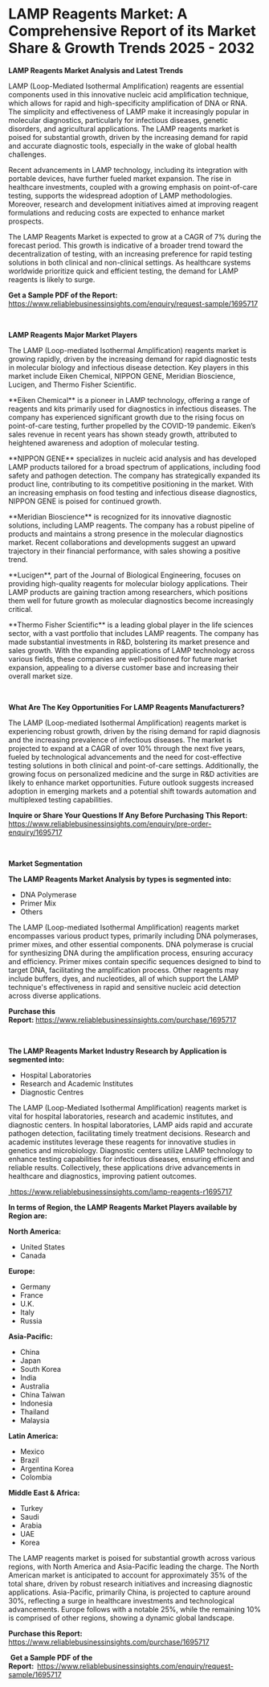 <p><h1>LAMP Reagents Market: A Comprehensive Report of its Market Share & Growth Trends 2025 - 2032</h1></p><p><strong>LAMP Reagents Market Analysis and Latest Trends</strong></p>
<p><p>LAMP (Loop-Mediated Isothermal Amplification) reagents are essential components used in this innovative nucleic acid amplification technique, which allows for rapid and high-specificity amplification of DNA or RNA. The simplicity and effectiveness of LAMP make it increasingly popular in molecular diagnostics, particularly for infectious diseases, genetic disorders, and agricultural applications. The LAMP reagents market is poised for substantial growth, driven by the increasing demand for rapid and accurate diagnostic tools, especially in the wake of global health challenges.</p><p>Recent advancements in LAMP technology, including its integration with portable devices, have further fueled market expansion. The rise in healthcare investments, coupled with a growing emphasis on point-of-care testing, supports the widespread adoption of LAMP methodologies. Moreover, research and development initiatives aimed at improving reagent formulations and reducing costs are expected to enhance market prospects.</p><p>The LAMP Reagents Market is expected to grow at a CAGR of 7% during the forecast period. This growth is indicative of a broader trend toward the decentralization of testing, with an increasing preference for rapid testing solutions in both clinical and non-clinical settings. As healthcare systems worldwide prioritize quick and efficient testing, the demand for LAMP reagents is likely to surge.</p></p>
<p><strong>Get a Sample PDF of the Report:&nbsp;</strong> <a href="https://www.reliablebusinessinsights.com/enquiry/request-sample/1695717?utm_campaign=2265&utm_medium=2&utm_source=Github&utm_content=ia&utm_term=13042025&utm_id=lamp-reagents">https://www.reliablebusinessinsights.com/enquiry/request-sample/1695717</a></p>
<p>&nbsp;</p>
<p><strong>LAMP Reagents Major Market Players</strong></p>
<p><p>The LAMP (Loop-mediated Isothermal Amplification) reagents market is growing rapidly, driven by the increasing demand for rapid diagnostic tests in molecular biology and infectious disease detection. Key players in this market include Eiken Chemical, NIPPON GENE, Meridian Bioscience, Lucigen, and Thermo Fisher Scientific.</p><p>**Eiken Chemical** is a pioneer in LAMP technology, offering a range of reagents and kits primarily used for diagnostics in infectious diseases. The company has experienced significant growth due to the rising focus on point-of-care testing, further propelled by the COVID-19 pandemic. Eiken’s sales revenue in recent years has shown steady growth, attributed to heightened awareness and adoption of molecular testing.</p><p>**NIPPON GENE** specializes in nucleic acid analysis and has developed LAMP products tailored for a broad spectrum of applications, including food safety and pathogen detection. The company has strategically expanded its product line, contributing to its competitive positioning in the market. With an increasing emphasis on food testing and infectious disease diagnostics, NIPPON GENE is poised for continued growth.</p><p>**Meridian Bioscience** is recognized for its innovative diagnostic solutions, including LAMP reagents. The company has a robust pipeline of products and maintains a strong presence in the molecular diagnostics market. Recent collaborations and developments suggest an upward trajectory in their financial performance, with sales showing a positive trend.</p><p>**Lucigen**, part of the Journal of Biological Engineering, focuses on providing high-quality reagents for molecular biology applications. Their LAMP products are gaining traction among researchers, which positions them well for future growth as molecular diagnostics become increasingly critical.</p><p>**Thermo Fisher Scientific** is a leading global player in the life sciences sector, with a vast portfolio that includes LAMP reagents. The company has made substantial investments in R&D, bolstering its market presence and sales growth. With the expanding applications of LAMP technology across various fields, these companies are well-positioned for future market expansion, appealing to a diverse customer base and increasing their overall market size.</p></p>
<p>&nbsp;</p>
<p><strong>What Are The Key Opportunities For LAMP Reagents Manufacturers?</strong></p>
<p><p>The LAMP (Loop-mediated Isothermal Amplification) reagents market is experiencing robust growth, driven by the rising demand for rapid diagnosis and the increasing prevalence of infectious diseases. The market is projected to expand at a CAGR of over 10% through the next five years, fueled by technological advancements and the need for cost-effective testing solutions in both clinical and point-of-care settings. Additionally, the growing focus on personalized medicine and the surge in R&D activities are likely to enhance market opportunities. Future outlook suggests increased adoption in emerging markets and a potential shift towards automation and multiplexed testing capabilities.</p></p>
<p><strong>Inquire or Share Your Questions If Any Before Purchasing This Report:</strong> <a href="https://www.reliablebusinessinsights.com/enquiry/pre-order-enquiry/1695717?utm_campaign=2265&utm_medium=2&utm_source=Github&utm_content=ia&utm_term=13042025&utm_id=lamp-reagents">https://www.reliablebusinessinsights.com/enquiry/pre-order-enquiry/1695717</a></p>
<p>&nbsp;</p>
<p><strong>Market Segmentation</strong></p>
<p><strong>The LAMP Reagents Market Analysis by types is segmented into:</strong></p>
<p><ul><li>DNA Polymerase</li><li>Primer Mix</li><li>Others</li></ul></p>
<p><p>The LAMP (Loop-mediated Isothermal Amplification) reagents market encompasses various product types, primarily including DNA polymerases, primer mixes, and other essential components. DNA polymerase is crucial for synthesizing DNA during the amplification process, ensuring accuracy and efficiency. Primer mixes contain specific sequences designed to bind to target DNA, facilitating the amplification process. Other reagents may include buffers, dyes, and nucleotides, all of which support the LAMP technique's effectiveness in rapid and sensitive nucleic acid detection across diverse applications.</p></p>
<p><strong>Purchase this Report:&nbsp;</strong><a href="https://www.reliablebusinessinsights.com/purchase/1695717?utm_campaign=2265&utm_medium=2&utm_source=Github&utm_content=ia&utm_term=13042025&utm_id=lamp-reagents">https://www.reliablebusinessinsights.com/purchase/1695717</a></p>
<p>&nbsp;</p>
<p><strong>The LAMP Reagents Market Industry Research by Application is segmented into:</strong></p>
<p><ul><li>Hospital Laboratories</li><li>Research and Academic Institutes</li><li>Diagnostic Centres</li></ul></p>
<p><p>The LAMP (Loop-Mediated Isothermal Amplification) reagents market is vital for hospital laboratories, research and academic institutes, and diagnostic centers. In hospital laboratories, LAMP aids rapid and accurate pathogen detection, facilitating timely treatment decisions. Research and academic institutes leverage these reagents for innovative studies in genetics and microbiology. Diagnostic centers utilize LAMP technology to enhance testing capabilities for infectious diseases, ensuring efficient and reliable results. Collectively, these applications drive advancements in healthcare and diagnostics, improving patient outcomes.</p></p>
<p><a href="https://www.reliablebusinessinsights.com/lamp-reagents-r1695717?utm_campaign=2265&utm_medium=2&utm_source=Github&utm_content=ia&utm_term=13042025&utm_id=lamp-reagents">&nbsp;https://www.reliablebusinessinsights.com/lamp-reagents-r1695717</a></p>
<p><strong>In terms of Region, the LAMP Reagents Market Players available by Region are:</strong></p>
<p>
    <p> <strong> North America: </strong>
        <ul>
            <li>United States</li>
            <li>Canada</li>
        </ul>
        </p> 
    <p> <strong> Europe: </strong>
        <ul>
            <li>Germany</li>
            <li>France</li>
            <li>U.K.</li>
            <li>Italy</li>
            <li>Russia</li>
        </ul>
        </p> 
    <p> <strong> Asia-Pacific: </strong>
        <ul>
            <li>China</li>
            <li>Japan</li>
            <li>South Korea</li>
            <li>India</li>
            <li>Australia</li>
            <li>China Taiwan</li>
            <li>Indonesia</li>
            <li>Thailand</li>
            <li>Malaysia</li>
        </ul>
        </p> 
    <p> <strong> Latin America: </strong>
        <ul>
            <li>Mexico</li>
            <li>Brazil</li>
            <li>Argentina Korea</li>
            <li>Colombia</li>
        </ul>
        </p> 
    <p> <strong> Middle East & Africa: </strong>
        <ul>
            <li>Turkey</li>
            <li>Saudi</li>
            <li>Arabia</li>
            <li>UAE</li>
            <li>Korea</li>
        </ul>
    </p>
    </p>
<p><p>The LAMP reagents market is poised for substantial growth across various regions, with North America and Asia-Pacific leading the charge. The North American market is anticipated to account for approximately 35% of the total share, driven by robust research initiatives and increasing diagnostic applications. Asia-Pacific, primarily China, is projected to capture around 30%, reflecting a surge in healthcare investments and technological advancements. Europe follows with a notable 25%, while the remaining 10% is comprised of other regions, showing a dynamic global landscape.</p></p>
<p><strong>Purchase this Report: </strong><a href="https://www.reliablebusinessinsights.com/purchase/1695717?utm_campaign=2265&utm_medium=2&utm_source=Github&utm_content=ia&utm_term=13042025&utm_id=lamp-reagents">https://www.reliablebusinessinsights.com/purchase/1695717</a></p>
<p>&nbsp;<strong>Get a Sample PDF of the Report:&nbsp;&nbsp;</strong><a href="https://www.reliablebusinessinsights.com/enquiry/request-sample/1695717?utm_campaign=2265&utm_medium=2&utm_source=Github&utm_content=ia&utm_term=13042025&utm_id=lamp-reagents">https://www.reliablebusinessinsights.com/enquiry/request-sample/1695717</a></p>
<p><strong></strong></p>
<p><p></p><p></p><p></p></p>